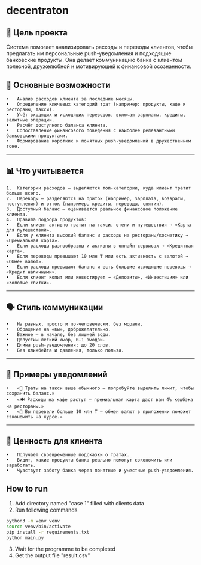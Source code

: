 # decentraton

## 🎯 Цель проекта

Система помогает анализировать расходы и переводы клиентов, чтобы предлагать им персональные push-уведомления и подходящие банковские продукты.
Она делает коммуникацию банка с клиентом полезной, дружелюбной и мотивирующей к финансовой осознанности.



## 🔑 Основные возможности
	•	Анализ расходов клиента за последние месяцы.
	•	Определение ключевых категорий трат (например: продукты, кафе и рестораны, такси).
	•	Учёт входящих и исходящих переводов, включая зарплаты, кредиты, валютные операции.
	•	Расчёт доступного баланса клиента.
	•	Сопоставление финансового поведения с наиболее релевантными банковскими продуктами.
	•	Формирование коротких и понятных push-уведомлений в дружественном тоне.

----

## 📊 Что учитывается
	1.	Категории расходов — выделяются топ-категории, куда клиент тратит больше всего.
	2.	Переводы — разделяются на приток (например, зарплата, возвраты, поступления) и отток (например, кредиты, переводы, снятия).
	3.	Доступный баланс — оценивается реальное финансовое положение клиента.
	4.	Правила подбора продуктов:
	•	Если клиент активно тратит на такси, отели и путешествия → «Карта для путешествий».
	•	Если у клиента высокий баланс и расходы на рестораны/косметику → «Премиальная карта».
	•	Если расходы разнообразны и активны в онлайн-сервисах → «Кредитная карта».
	•	Если переводы превышают 10 млн ₸ или есть активность с валютой → «Обмен валют».
	•	Если расходы превышают баланс и есть большие исходящие переводы → «Кредит наличными».
	•	Если клиент копит или инвестирует → «Депозиты», «Инвестиции» или «Золотые слитки».

----

## 🗣️ Стиль коммуникации
	•	На равных, просто и по-человечески, без морали.
	•	Обращение на «вы», доброжелательно.
	•	Важное — в начале, без лишней воды.
	•	Допустим лёгкий юмор, 0–1 эмодзи.
	•	Длина push-уведомления: до 20 слов.
	•	Без кликбейта и давления, только польза.

----

## 📱 Примеры уведомлений
	•	«🚕 Траты на такси выше обычного — попробуйте выделить лимит, чтобы сохранить баланс.»
	•	«🍽️ Расходы на кафе растут — премиальная карта даст вам 4% кешбэка на рестораны.»
	•	«💱 Вы перевели больше 10 млн ₸ — обмен валют в приложении поможет сэкономить на курсе.»

----

## 🌟 Ценность для клиента
	•	Получает своевременные подсказки о тратах.
	•	Видит, какие продукты банка реально помогут сэкономить или заработать.
	•	Чувствует заботу банка через понятные и уместные push-уведомления.


## How to run

1. Add directory named "case 1" filled with clients data
2. Run following commands
```sh
python3 -m venv venv
source venv/bin/activate
pip install -r requirements.txt
python main.py
```
3. Wait for the programme to be completed
4. Get the output file "result.csv"












